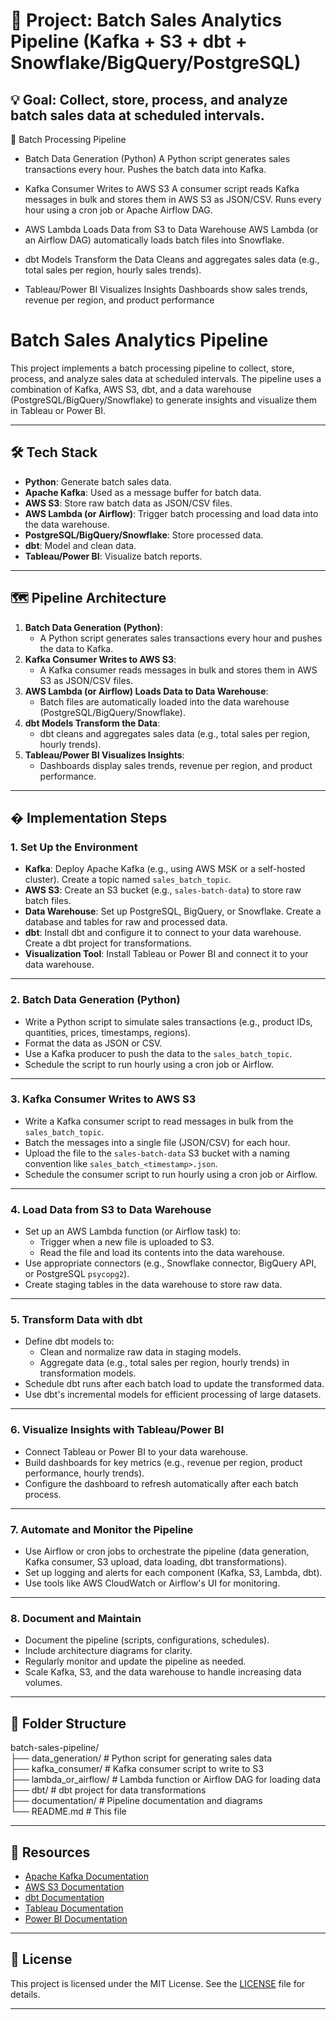 # 📌 **Project: Batch Sales Analytics Pipeline (Kafka + S3 + dbt + Snowflake/BigQuery/PostgreSQL)**

## 💡 Goal: Collect, store, process, and analyze batch sales data at scheduled intervals.

🔄 Batch Processing Pipeline
 - Batch Data Generation (Python)
A Python script generates sales transactions every hour.
Pushes the batch data into Kafka.

-  Kafka Consumer Writes to AWS S3
A consumer script reads Kafka messages in bulk and stores them in AWS S3 as JSON/CSV.
Runs every hour using a cron job or Apache Airflow DAG.

- AWS Lambda Loads Data from S3 to Data Warehouse
AWS Lambda (or an Airflow DAG) automatically loads batch files into Snowflake.

- dbt Models Transform the Data
Cleans and aggregates sales data (e.g., total sales per region, hourly sales trends).

- Tableau/Power BI Visualizes Insights
Dashboards show sales trends, revenue per region, and product performance


# Batch Sales Analytics Pipeline

This project implements a batch processing pipeline to collect, store, process, and analyze sales data at scheduled intervals. The pipeline uses a combination of Kafka, AWS S3, dbt, and a data warehouse (PostgreSQL/BigQuery/Snowflake) to generate insights and visualize them in Tableau or Power BI.

---

## 🛠️ Tech Stack

- **Python**: Generate batch sales data.
- **Apache Kafka**: Used as a message buffer for batch data.
- **AWS S3**: Store raw batch data as JSON/CSV files.
- **AWS Lambda (or Airflow)**: Trigger batch processing and load data into the data warehouse.
- **PostgreSQL/BigQuery/Snowflake**: Store processed data.
- **dbt**: Model and clean data.
- **Tableau/Power BI**: Visualize batch reports.

---

## 🗺️ Pipeline Architecture

1. **Batch Data Generation (Python)**:
   - A Python script generates sales transactions every hour and pushes the data to Kafka.
2. **Kafka Consumer Writes to AWS S3**:
   - A Kafka consumer reads messages in bulk and stores them in AWS S3 as JSON/CSV files.
3. **AWS Lambda (or Airflow) Loads Data to Data Warehouse**:
   - Batch files are automatically loaded into the data warehouse (PostgreSQL/BigQuery/Snowflake).
4. **dbt Models Transform the Data**:
   - dbt cleans and aggregates sales data (e.g., total sales per region, hourly trends).
5. **Tableau/Power BI Visualizes Insights**:
   - Dashboards display sales trends, revenue per region, and product performance.

---

## � Implementation Steps

### 1. Set Up the Environment
- **Kafka**: Deploy Apache Kafka (e.g., using AWS MSK or a self-hosted cluster). Create a topic named `sales_batch_topic`.
- **AWS S3**: Create an S3 bucket (e.g., `sales-batch-data`) to store raw batch files.
- **Data Warehouse**: Set up PostgreSQL, BigQuery, or Snowflake. Create a database and tables for raw and processed data.
- **dbt**: Install dbt and configure it to connect to your data warehouse. Create a dbt project for transformations.
- **Visualization Tool**: Install Tableau or Power BI and connect it to your data warehouse.

---

### 2. Batch Data Generation (Python)
- Write a Python script to simulate sales transactions (e.g., product IDs, quantities, prices, timestamps, regions).
- Format the data as JSON or CSV.
- Use a Kafka producer to push the data to the `sales_batch_topic`.
- Schedule the script to run hourly using a cron job or Airflow.

---

### 3. Kafka Consumer Writes to AWS S3
- Write a Kafka consumer script to read messages in bulk from the `sales_batch_topic`.
- Batch the messages into a single file (JSON/CSV) for each hour.
- Upload the file to the `sales-batch-data` S3 bucket with a naming convention like `sales_batch_<timestamp>.json`.
- Schedule the consumer script to run hourly using a cron job or Airflow.

---

### 4. Load Data from S3 to Data Warehouse
- Set up an AWS Lambda function (or Airflow task) to:
  - Trigger when a new file is uploaded to S3.
  - Read the file and load its contents into the data warehouse.
- Use appropriate connectors (e.g., Snowflake connector, BigQuery API, or PostgreSQL `psycopg2`).
- Create staging tables in the data warehouse to store raw data.

---

### 5. Transform Data with dbt
- Define dbt models to:
  - Clean and normalize raw data in staging models.
  - Aggregate data (e.g., total sales per region, hourly trends) in transformation models.
- Schedule dbt runs after each batch load to update the transformed data.
- Use dbt's incremental models for efficient processing of large datasets.

---

### 6. Visualize Insights with Tableau/Power BI
- Connect Tableau or Power BI to your data warehouse.
- Build dashboards for key metrics (e.g., revenue per region, product performance, hourly trends).
- Configure the dashboard to refresh automatically after each batch process.

---

### 7. Automate and Monitor the Pipeline
- Use Airflow or cron jobs to orchestrate the pipeline (data generation, Kafka consumer, S3 upload, data loading, dbt transformations).
- Set up logging and alerts for each component (Kafka, S3, Lambda, dbt).
- Use tools like AWS CloudWatch or Airflow's UI for monitoring.

---

### 8. Document and Maintain
- Document the pipeline (scripts, configurations, schedules).
- Include architecture diagrams for clarity.
- Regularly monitor and update the pipeline as needed.
- Scale Kafka, S3, and the data warehouse to handle increasing data volumes.

---

## 📂 Folder Structure
batch-sales-pipeline/  
├── data_generation/          # Python script for generating sales data    
├── kafka_consumer/           # Kafka consumer script to write to S3  
├── lambda_or_airflow/        # Lambda function or Airflow DAG for loading data  
├── dbt/                      # dbt project for data transformations  
├── documentation/            # Pipeline documentation and diagrams  
└── README.md                 # This file

---

## 🔗 Resources
- [Apache Kafka Documentation](https://kafka.apache.org/documentation/)
- [AWS S3 Documentation](https://docs.aws.amazon.com/s3/)
- [dbt Documentation](https://docs.getdbt.com/)
- [Tableau Documentation](https://help.tableau.com/)
- [Power BI Documentation](https://learn.microsoft.com/en-us/power-bi/)

---

## 📄 License
This project is licensed under the MIT License. See the [LICENSE](LICENSE) file for details.

---